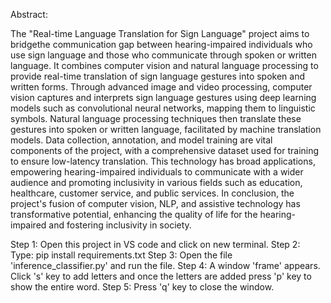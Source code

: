 Abstract:

The "Real-time Language Translation for Sign Language" project aims to
bridgethe communication gap between hearing-impaired individuals who use sign
language and those who communicate through spoken or written language. It
combines computer vision and natural language processing to provide real-time
translation of sign language gestures into spoken and written forms. Through
advanced image and video processing, computer vision captures and interprets sign
language gestures using deep learning models such as convolutional neural
networks, mapping them to linguistic symbols. Natural language processing
techniques then translate these gestures into spoken or written language, facilitated
by machine translation models. Data collection, annotation, and model training are
vital components of the project, with a comprehensive dataset used for training to
ensure low-latency translation. This technology has broad applications,
empowering hearing-impaired individuals to communicate with a wider audience
and promoting inclusivity in various fields such as education, healthcare, customer
service, and public services. In conclusion, the project's fusion of computer vision,
NLP, and assistive technology has transformative potential, enhancing the quality
of life for the hearing-impaired and fostering inclusivity in society.



Step 1: Open this project in VS code and click on new terminal.
Step 2: Type: pip install requirements.txt
Step 3: Open the file 'inference_classifier.py' and run the file.
Step 4: A window 'frame' appears. Click 's' key to add letters and once the letters are added press 'p' key to show the entire word.
Step 5: Press 'q' key to close the window.
